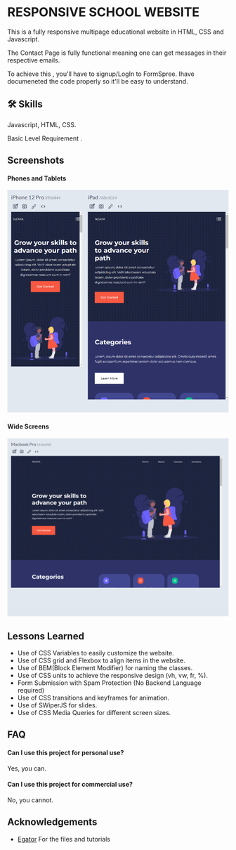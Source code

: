
# RESPONSIVE SCHOOL WEBSITE

This is a fully responsive multipage educational website in HTML, CSS and Javascript.

The Contact Page is fully functional meaning one can get messages in their respective emails.

To achieve this , you'll have to signup/LogIn to FormSpree. Ihave documeneted the code properly so it'll be easy to understand.

## 🛠 Skills
Javascript, HTML, CSS. 

Basic Level Requirement .


## Screenshots
#### Phones and Tablets
![Phone and Tablet Screenshot](https://github.com/Nzaya/School-Website/blob/main/images/school%203.png?raw=true)

#### Wide Screens
![Wide Screens Screenshot](https://github.com/Nzaya/School-Website/blob/main/images/school2.png?raw=true)




## Lessons Learned

- Use of CSS Variables to easily customize the website.
- Use of CSS grid and Flexbox to align items in the website.
- Use of BEM(Block Element Modifier) for naming the classes.
- Use of CSS units to achieve the responsive design (vh, vw, fr, %).
- Form Submission with Spam Protection (No Backend Language required)
- Use of CSS transitions and keyframes for animation.
- Use of SWiperJS for slides.
- Use of CSS Media Queries for different screen sizes.


## FAQ

#### Can I use this project for personal use?

Yes, you can. 

#### Can I use this project for commercial use?

No, you cannot.


## Acknowledgements

 - [Egator](https://www.youtube.com/results?search_query=egator)
For the files and tutorials
